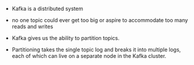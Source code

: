 - Kafka is a distributed system

- no one topic could ever get too big or aspire to accommodate too many reads and writes
-  Kafka gives us the ability to partition topics.

- Partitioning takes the single topic log and breaks it into multiple logs, each of which can live on a separate node in the Kafka cluster.



